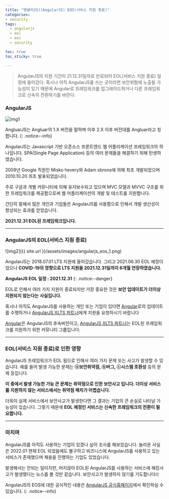 ```yaml
---
title: "앵귤러JS((AngularJS) EOS(서비스 지원 종료)"
categories:
- security
tags:
  - angularjs
  - eol
  - eos
  - security

toc: true
toc_sticky: true

---
```


> AngularJS의 지원 기간이 21.12.31일자로 만료되어 EOL(서비스 지원 종료) 일정에 들어갔다. 혹시나 아직 AngularJS를 쓰는 곳이라면 보안위협에 노출될 가능성이 있기 때문에 Angular로 프레임워크를 업그레이드하거나 다른 프레임워크로 신속히 전환하기를 바란다.


### AngularJS

![img1](https://logowik.com/content/uploads/images/angularjs-by-google1122.jpg)

AngluarJS는 Angluar의 1.X 버전을 말하며 이후 2.X 이후 버전대를 Angluar라고 칭합니다.
{: .notice--info}

AngularJS는 Javascript 기반 오픈소스 프론트엔드 웹 어플리케이션 프레임워크의 하나입니다. SPA(Single Page Application) 등의 여러 문제들을 해결하기 위해 탄생하였습니다.

2009년 Google 직원인 Misko hevery와 Adam sbrons에 의해 최초 개발되었으며 2010.10.20 최초 발표되었습니다.

주로 구글과 개별 커뮤니티에 의해 유지보수되고 있으며 MVC 모델과 MVVC 구조를 위한 프레임워크를 제공함으로써 웹 어플리케이션의 개발 및 테스트를 지원합니다. 

간단히 말해서 많은 개인과 기업들은 AngularJS를 사용함으로 인해서 개발 생산성이 향상되는 효과를 얻었습니다.

**2021.12.31 EOL된 프레임워크입니다.**

----------


### AngularJS의 EOL(서비스 지원 종료)

![img2]({{ site.url }}/assets/images/angularjs_eos_1.png)

AngularJS는 2018.07.01 LTS 지원에 들어갔습니다. 그리고 2021.06.30 EOL 예정이었으나 **COVID-19의 영향으로 LTS 지원을 2021.12.31일까지 6개월 연장하였습니다.**

**AngularJS EOL 일정 : 2021.12.31**
{: .notice--danger}

EOL로 인해서 여러 가지 지원이 종료되지만 가장 중요한 것은 **보안 업데이트가 더이상 지원되지 않는다는 사실입니다.**

혹시나 아직도 AngularJS를 사용하는 개인 또는 기업이 있다면 [Angular](https://angular.io/)로의 업데이트를 수행하거나 [AngularJS XLTS 파트너](https://xlts.dev/angularjs)에게 지원을 요청하시기 바랍니다

[Angular](https://angular.io/)은 AngularJS의 후속버전이고, [AngularJS XLTS 파트너](https://xlts.dev/angularjs)는 EOL된 프레임워크를 지원하기 위한 커뮤니티 그룹입니다.


----------


### EOL(서비스 지원 종료)로 인한 영향

AngularJS 프레임워크가 EOL 됨으로 인해서 여러 가지 문제 또는 사고가 발생할 수 있습니다. 예를 들어 발생 가능한 문제는 **ⓐ보안취약점, ⓑ버그, ⓒ시스템 호환성** 등의 문제 등입니다.

**이 중에서 발생 가능한 가능 큰 문제는 취약점으로 인한 보안사고 입니다. 더이상 서비스를 지원하지 않는 서비스에서는 취약점 패치가 어렵습니다.**

더욱이 실제 서비스에서 보안사고가 발생한다면 그 결과는 기업의 큰 손실로 나타날 가능성이 있습니다. 그렇기 때문에 **EOL 예정인 서비스는 신속한 프레임워크의 전환이 필요합니다.**


----------

### 마치며

AngularJS를 아직도 사용하는 기업이 있겠나 싶어 조사를 해보았습니다. 놀라운 사실은 2022.01 현재 EOL 되었음에도 불구하고 비즈니스에 AngularJS를 사용하고 있는 서비스가 존재했으며 채용을 진행하는 기업도 있었습니다.

발생해서는 안되는 일이지만, 머지않아 EOL된 AngularJS를 사용하는 서비스에 해킹사고가 발생했다는 뉴스를 볼 것만 같습니다. 보안사고가 발생하지 않기를 기도합니다🙄


AngularJS의 EOS에 대한 공식적인 내용은 [AngularJS 공식홈페이지](https://angularjs.org)에서 확인하실 수 있습니다.
{: .notice--info}